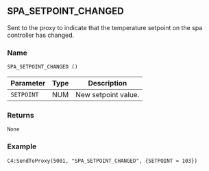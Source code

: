 ## SPA\_SETPOINT\_CHANGED

Sent to the proxy to indicate that the temperature setpoint on the spa controller has changed.


### Name

`SPA_SETPOINT_CHANGED ()`


| Parameter  | Type | Description         |
| ---------- | ---- | ------------------- |
| `SETPOINT` | NUM  | New setpoint value. |


### Returns

`None`

### Example

`C4:SendToProxy(5001, "SPA_SETPOINT_CHANGED", {SETPOINT = 103}) `